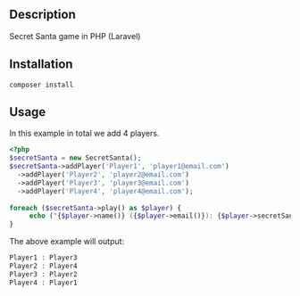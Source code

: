 ## Description

Secret Santa game in PHP (Laravel)

## Installation

```
composer install
```

## Usage

In this example in total we add 4 players.

```php
<?php
$secretSanta = new SecretSanta();
$secretSanta->addPlayer('Player1', 'player1@email.com')
  ->addPlayer('Player2', 'player2@email.com')
  ->addPlayer('Player3', 'player3@email.com')
  ->addPlayer('Player4', 'player4@email.com');
  
foreach ($secretSanta->play() as $player) {
     echo ("{$player->name()} ({$player->email()}): {$player->secretSanta()->name()}\n");
}
```
The above example will output:

```php
Player1 : Player3
Player2 : Player4
Player3 : Player2
Player4 : Player1
```

